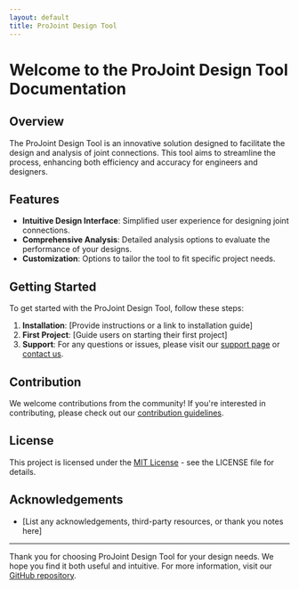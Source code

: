 ```yaml
---
layout: default
title: ProJoint Design Tool
---
```


# Welcome to the ProJoint Design Tool Documentation

## Overview

The ProJoint Design Tool is an innovative solution designed to facilitate the design and analysis of joint connections. This tool aims to streamline the process, enhancing both efficiency and accuracy for engineers and designers.

## Features

- **Intuitive Design Interface**: Simplified user experience for designing joint connections.
- **Comprehensive Analysis**: Detailed analysis options to evaluate the performance of your designs.
- **Customization**: Options to tailor the tool to fit specific project needs.

## Getting Started

To get started with the ProJoint Design Tool, follow these steps:

1. **Installation**: [Provide instructions or a link to installation guide]
2. **First Project**: [Guide users on starting their first project]
3. **Support**: For any questions or issues, please visit our [support page](/support) or [contact us](/contact).

## Contribution

We welcome contributions from the community! If you're interested in contributing, please check out our [contribution guidelines](/CONTRIBUTING.md).

## License

This project is licensed under the [MIT License](/LICENSE.md) - see the LICENSE file for details.

## Acknowledgements

- [List any acknowledgements, third-party resources, or thank you notes here]

---

Thank you for choosing ProJoint Design Tool for your design needs. We hope you find it both useful and intuitive. For more information, visit our [GitHub repository](https://github.com/aaronrkaufman/projointdesigntool).
